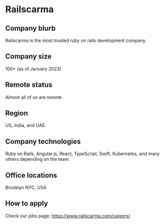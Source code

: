 # Railscarma

## Company blurb

Railscarma is the most trusted ruby on rails development company.
## Company size

100+ (as of January 2023)

## Remote status

Almost all of us are remote.

## Region

US, India, and UAE.

## Company technologies

Ruby on Rails, Angular.js, React, TypeScript, Swift, Kubernetes, and many others depending on the team.

## Office locations

Brooklyn NYC, USA

## How to apply

Check our jobs page: https://www.railscarma.com/careers/
